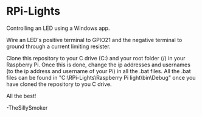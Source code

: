 # RPi-Lights

Controlling an LED using a Windows app.

Wire an LED's positive terminal to GPIO21 and the negative terminal to ground through a current limiting resister.

Clone this repository to your C drive (C:\) and your root folder (/) in your Raspberry Pi. Once this is done, change the ip addresses and usernames (to the ip address and username of your Pi) in all the .bat files. All the .bat files can be found in "C:\RPi-Lights\Raspberry Pi light\bin\Debug" once you have cloned the repository to you C drive. 

All the best!

-TheSillySmoker